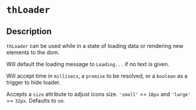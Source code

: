 # `thLoader`

## Description

`thLoader` can be used while in a state of loading data or rendering new elements to the dom.

Will default the loading message to `Loading...` if no text is given.

Will accept time in `millisecs`, a `promise` to be resolved, or a `boolean` as a trigger to hide loader.

Accepts a `size` attribute to adjust icons size. `'small'` == `18px` and `'large'` == `32px`. Defaults to `sm`.
